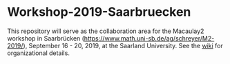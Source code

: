 # Workshop-2019-Saarbruecken

This repository will serve as the collaboration area for the Macaulay2 workshop in Saarbrücken (https://www.math.uni-sb.de/ag/schreyer/M2-2019/), September 16 - 20, 2019, at the Saarland University.  See the [wiki](https://github.com/Macaulay2/Workshop-2019-Saarbruecken/wiki) for organizational details.
